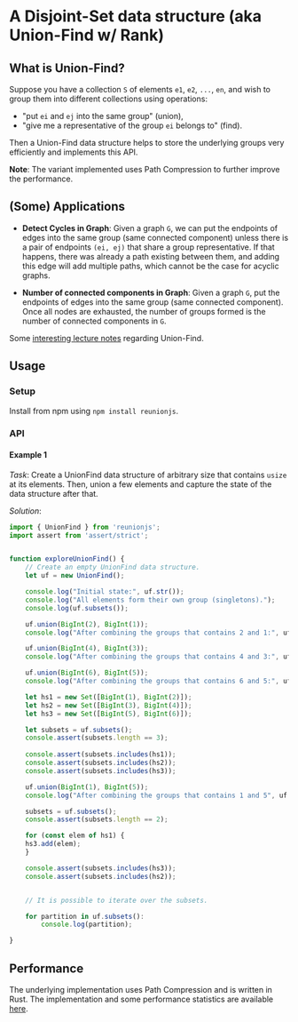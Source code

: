 # A Disjoint-Set data structure (aka Union-Find w/ Rank)

## What is Union-Find?

Suppose you have a collection `S` of elements `e1`, `e2`, `...`, `en`, and wish to group them into different collections using operations:

- "put `ei` and `ej` into the same group" (union),
- "give me a representative of the group `ei` belongs to" (find).

Then a Union-Find data structure helps to store the underlying groups very efficiently and implements this API.

**Note**: The variant implemented uses Path Compression to further improve the performance.

## (Some) Applications

- **Detect Cycles in Graph**: Given a graph `G`, we can put the endpoints of edges into the same group (same connected component) unless there is a pair of endpoints `(ei, ej)` that share a group representative. If that happens, there was already a path existing between them, and adding this edge will add multiple paths, which cannot be the case for acyclic graphs.

- **Number of connected components in Graph**: Given a graph `G`, put the endpoints of edges into the same group (same connected component). Once all nodes are exhausted, the number of groups formed is the number of connected components in `G`.

Some [interesting lecture notes](https://www.cs.cmu.edu/~avrim/451f13/lectures/lect0912.pdf) regarding Union-Find.

## Usage

### Setup

Install from npm using `npm install reunionjs`.

### API

#### Example 1

*Task*: Create a UnionFind data structure of arbitrary size that contains `usize` at its elements.
Then, union a few elements and capture the state of the data structure after that.

*Solution*: 

```js
import { UnionFind } from 'reunionjs';
import assert from 'assert/strict';


function exploreUnionFind() {
    // Create an empty UnionFind data structure.
    let uf = new UnionFind();

    console.log("Initial state:", uf.str());
    console.log("All elements form their own group (singletons).");
    console.log(uf.subsets());

    uf.union(BigInt(2), BigInt(1));
    console.log("After combining the groups that contains 2 and 1:", uf.str());

    uf.union(BigInt(4), BigInt(3));
    console.log("After combining the groups that contains 4 and 3:", uf.str());

    uf.union(BigInt(6), BigInt(5));
    console.log("After combining the groups that contains 6 and 5:", uf.str());

    let hs1 = new Set([BigInt(1), BigInt(2)]);
    let hs2 = new Set([BigInt(3), BigInt(4)]);
    let hs3 = new Set([BigInt(5), BigInt(6)]);

    let subsets = uf.subsets();
    console.assert(subsets.length == 3);
    
    console.assert(subsets.includes(hs1));
    console.assert(subsets.includes(hs2));
    console.assert(subsets.includes(hs3));

    uf.union(BigInt(1), BigInt(5));
    console.log("After combining the groups that contains 1 and 5", uf.str());

    subsets = uf.subsets();
    console.assert(subsets.length == 2);

    for (const elem of hs1) {
	hs3.add(elem);
    }

    console.assert(subsets.includes(hs3));
    console.assert(subsets.includes(hs2));


    // It is possible to iterate over the subsets.

    for partition in uf.subsets():
        console.log(partition);

}

```

## Performance

The underlying implementation uses Path Compression and is written in Rust.
The implementation and some performance statistics are available [here](https://www.github.com/aalekhpatel07/reunion).


